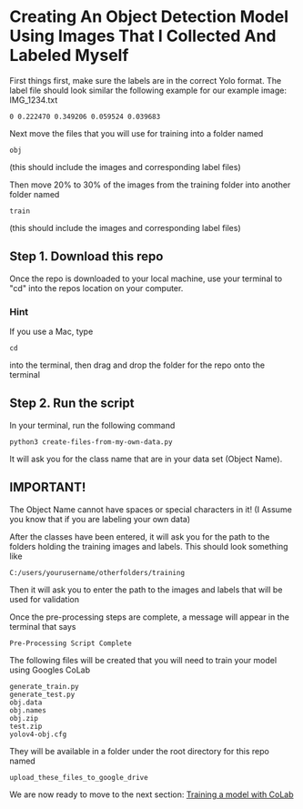 # Creating An Object Detection Model Using Images That I Collected And Labeled Myself

First things first, make sure the labels are in the correct Yolo format.
The label file should look similar the following example for our example image:
IMG_1234.txt
```
0 0.222470 0.349206 0.059524 0.039683
```

Next move the files that you will use for training into a folder named
```
obj
```
(this should include the images and corresponding label files)

Then move 20% to 30% of the images from the training folder into another folder named
```
train
```
(this should include the images and corresponding label files)

## Step 1. Download this repo
Once the repo is downloaded to your local machine, use your terminal to "cd" into the repos location on your computer.
### Hint
If you use a Mac, type
```
cd
```
into the terminal, then drag and drop the folder for the repo onto the terminal

## Step 2. Run the script
In your terminal, run the following command
```
python3 create-files-from-my-own-data.py
```

It will ask you for the class name that are in your data set (Object Name).

## IMPORTANT!
The Object Name cannot have spaces or special characters in it!
(I Assume you know that if you are labeling your own data)

After the classes have been entered, it will ask you for the path to the folders holding the training images and labels.
This should look something like
```
C:/users/yourusername/otherfolders/training
```

Then it will ask you to enter the path to the images and labels that will be used for validation

Once the pre-processing steps are complete, a message will appear in the terminal that says
```
Pre-Processing Script Complete
```

The following files will be created that you will need to train your model using Googles CoLab
```
generate_train.py
generate_test.py
obj.data
obj.names
obj.zip
test.zip
yolov4-obj.cfg
```

They will be available in a folder under the root directory for this repo named
```
upload_these_files_to_google_drive
```

We are now ready to move to the next section:
[Training a model with CoLab](https://github.com/JPM-Tech/Object-Detection/tree/master/Training/Train-a-model-with-CoLab)
